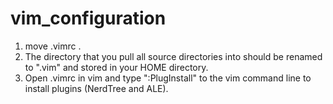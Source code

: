 # vim_configuration
1) move .vimrc . 
2) The directory that you pull all source directories into should be renamed to ".vim" and stored in your HOME directory.
3) Open .vimrc in vim and type ":PlugInstall" to the vim command line to install plugins (NerdTree and ALE).
